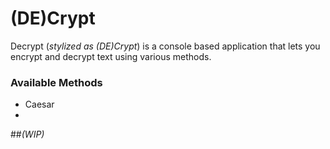 # (DE)Crypt

Decrypt (*stylized as (DE)Crypt*) is a console based application that lets you encrypt and decrypt text using various methods.

### **Available Methods** 
* Caesar
* 

##*(WIP)*
